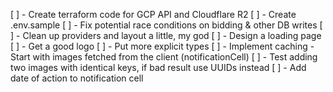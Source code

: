 [ ] - Create terraform code for GCP API and Cloudflare R2
[ ] - Create .env.sample
[ ] - Fix potential race conditions on bidding & other DB writes
[ ] - Clean up providers and layout a little, my god
[ ] - Design a loading page
[ ] - Get a good logo
[ ] - Put more explicit types
[ ] - Implement caching
        - Start with images fetched from the client (notificationCell)
[ ] - Test adding two images with identical keys, if bad result use UUIDs instead
[ ] - Add date of action to notification cell